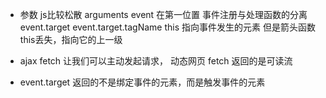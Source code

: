 - 参数 js比较松散 arguments
    event 在第一位置 事件注册与处理函数的分离
    event.target  event.target.tagName
    this 指向事件发生的元素 但是箭头函数 this丢失，指向它的上一级

- ajax fetch 让我们可以主动发起请求， 动态网页
    fetch 返回的是可读流

- event.target
    返回的不是绑定事件的元素，而是触发事件的元素